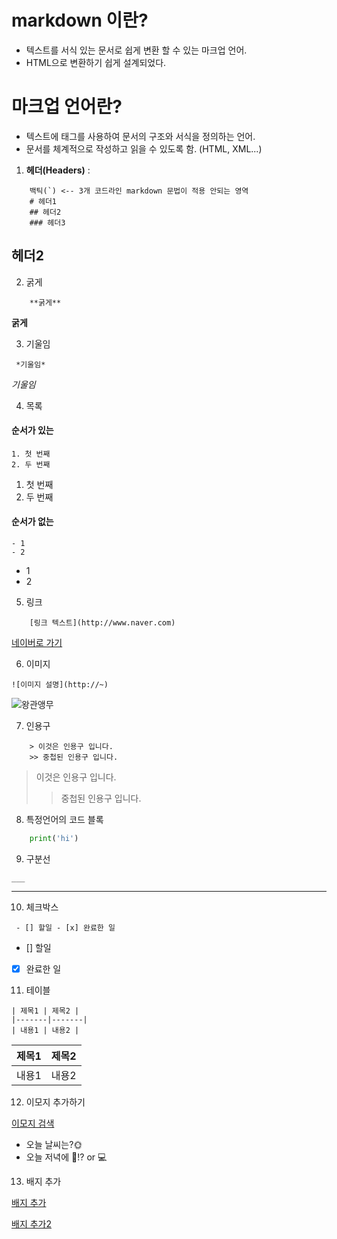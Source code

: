 # markdown 이란?
- 텍스트를 서식 있는 문서로 쉽게 변환 할 수 있는 마크업 언어.
- HTML으로 변환하기 쉽게 설계되었다.

# 마크업 언어란?
- 텍스트에 태그를 사용하여 문서의 구조와 서식을 정의하는 언어.
- 문서를 체계적으로 작성하고 읽을 수 있도록 함. (HTML, XML...)

1. **헤더(Headers)** :
```
    백틱(`) <-- 3개 코드라인 markdown 문법이 적용 안되는 영역
    # 헤더1
    ## 헤더2
    ### 헤더3
```
## 헤더2

2. 굵게

```
    **굵게**
```
**굵게**

3. 기울임

```
 *기울임*
```
*기울임*

4. 목록
#### 순서가 있는
```
1. 첫 번째
2. 두 번째
```
1. 첫 번째
2. 두 번째
#### 순서가 없는
```
- 1
- 2
```
- 1
- 2

5. 링크
```
    [링크 텍스트](http://www.naver.com)
```
[네이버로 가기](http://www.naver.com)

6. 이미지
```
![이미지 설명](http://~)
```
![왕관앵무](https://encrypted-tbn0.gstatic.com/images?q=tbn:ANd9GcRLCBcA8u7GUdEHnqoTNwdpEs6zoTkCihaIUW5DySxFGpzZ_HHZ)

7. 인용구
```
    > 이것은 인용구 입니다.
    >> 중첩된 인용구 입니다.
```
> 이것은 인용구 입니다.
>> 중첩된 인용구 입니다.

8. 특정언어의 코드 블록
```python
    print('hi')
```

9. 구분선
```
___
```
---

10. 체크박스
```
 - [] 할일 - [x] 완료한 일
```
- [] 할일 
- [x] 완료한 일

11. 테이블
```
| 제목1 | 제목2 |
|-------|-------|
| 내용1 | 내용2 |
```

| 제목1 | 제목2 |
|-------|-------|
| 내용1 | 내용2 |

12. 이모지 추가하기

[이모지 검색](https://emojipedia.org)
- 오늘 날씨는?🌞
- 오늘 저녁에 🍻!? or 💻

13. 배지 추가

[배지 추가](https://simpleicons.org)

[배지 추가2](https://shields.io/)
